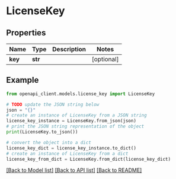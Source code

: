 # LicenseKey


## Properties

Name | Type | Description | Notes
------------ | ------------- | ------------- | -------------
**key** | **str** |  | [optional] 

## Example

```python
from openapi_client.models.license_key import LicenseKey

# TODO update the JSON string below
json = "{}"
# create an instance of LicenseKey from a JSON string
license_key_instance = LicenseKey.from_json(json)
# print the JSON string representation of the object
print(LicenseKey.to_json())

# convert the object into a dict
license_key_dict = license_key_instance.to_dict()
# create an instance of LicenseKey from a dict
license_key_from_dict = LicenseKey.from_dict(license_key_dict)
```
[[Back to Model list]](../README.md#documentation-for-models) [[Back to API list]](../README.md#documentation-for-api-endpoints) [[Back to README]](../README.md)


